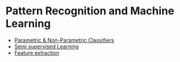 # Pattern Recognition and Machine Learning

* [Parametric & Non-Parametric Classifiers](GenerativeClassifiers)
* [Semi supervised Learning](SemiSupervisedLearning)
* [Feature extraction](FeatureExtraction)
